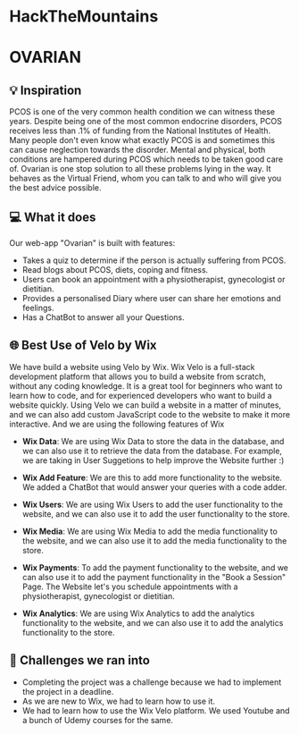 # HackTheMountains

# OVARIAN

<!-- link to site -->

## 💡 Inspiration
PCOS is one of the very common health condition we can witness these years. Despite being one of the most common endocrine disorders, PCOS receives less than .1% of   funding from the National Institutes of Health. Many people don't even know what exactly PCOS is and sometimes this can cause neglection towards the disorder. Mental   and physical, both conditions are hampered during PCOS which needs to be taken good care of.
Ovarian is one stop solution to all these problems lying in the way. It behaves as the Virtual Friend, whom you can talk to and who will give you the best advice possible. 


## 💻 What it does

Our web-app "Ovarian" is built with features:

- Takes a quiz to determine if the person is actually suffering from PCOS.
- Read blogs about PCOS, diets, coping and fitness.
- Users can book an appointment with a physiotherapist, gynecologist or dietitian.
- Provides a personalised Diary where user can share her emotions and feelings.
- Has a ChatBot to answer all your Questions.

## 🌐 Best Use of Velo by Wix

We have build a website using Velo by Wix. Wix Velo is a full-stack development platform that allows you to build a website from scratch, without any coding knowledge. It is a great tool for beginners who want to learn how to code, and for experienced developers who want to build a website quickly. Using Velo we can build a website in a matter of minutes, and we can also add custom JavaScript code to the website to make it more interactive. And we are using the following features of Wix

- **Wix Data**: We are using Wix Data to store the data in the database, and we can also use it to retrieve the data from the database.
For example, we are taking in User Suggetions to help improve the Website further :)

- **Wix Add Feature**: We are this to add more functionality to the website.
We added a ChatBot that would answer your queries with a code adder. 

- **Wix Users**: We are using Wix Users to add the user functionality to the website, and we can also use it to add the user functionality to the store.
- **Wix Media**: We are using Wix Media to add the media functionality to the website, and we can also use it to add the media functionality to the store.

- **Wix Payments**: To add the payment functionality to the website, and we can also use it to add the payment functionality in the "Book a Session" Page. The Website let's you schedule appointments with a physiotherapist, gynecologist or dietitian. 

- **Wix Analytics**: We are using Wix Analytics to add the analytics functionality to the website, and we can also use it to add the analytics functionality to the store.

## 🧠 Challenges we ran into

- Completing the project was a challenge because we had to implement the project in a deadline.
- As we are new to Wix, we had to learn how to use it.
- We had to learn how to use the Wix Velo platform. We used Youtube and a bunch of Udemy courses for the same.

